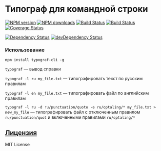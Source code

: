 Типограф для командной строки
=============================
[![NPM version](https://img.shields.io/npm/v/typograf-cli.svg?style=flat)](https://www.npmjs.com/package/typograf-cli)
[![NPM downloads](https://img.shields.io/npm/dm/typograf-cli.svg?style=flat)](https://www.npmjs.com/package/typograf-cli)
[![Build Status](https://img.shields.io/travis/typograf/typograf-cli.svg?style=flat)](https://travis-ci.org/typograf/typograf-cli)
[![Build Status](https://img.shields.io/appveyor/ci/hcodes/typograf-cli/dev.svg?style=flat)](https://ci.appveyor.com/project/hcodes/typograf-cli)
[![Coverage Status](https://img.shields.io/coveralls/typograf/typograf-cli.svg?style=flat)](https://coveralls.io/r/typograf/typograf-cli)

[![Dependency Status](https://img.shields.io/david/typograf/typograf.svg?style=flat)](https://david-dm.org/typograf/typograf) [![devDependency Status](https://img.shields.io/david/dev/typograf/typograf.svg?style=flat)](https://david-dm.org/typograf/typograf#info=devDependencies)

### Использование
```
npm install typograf-cli -g
```
`typograf` — вывод справки

`typograf -l ru my_file.txt` — типографировать текст по русским правилам

`typograf -l en my_file.txt` — типографировать файл по английским правилам

`typograf -l ru -d ru/punctuation/quote -e ru/optaling/* my_file.txt > new_my_file` — типографировать файл с отключенным правилом `ru/punctuation/quot` и включенными правилами `ru/optaling/*`

## [Лицензия](./LICENSE.md)
MIT License
